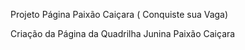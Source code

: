  Projeto Página Paixão Caiçara ( Conquiste sua Vaga)

 Criação da Página da Quadrilha Junina Paixão Caiçara
